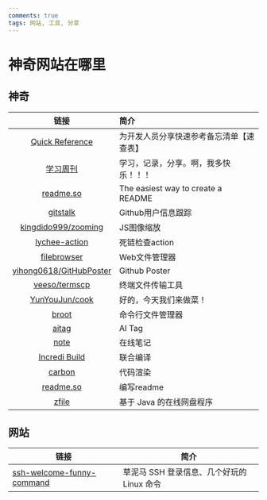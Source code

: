 ```yaml
---
comments: true
tags: 网站, 工具, 分享
---
```

# 神奇网站在哪里

## 神奇
|链接|简介|
|:-------------------------:|:-------------------------------------|
| [Quick Reference](https://wangchujiang.com/reference/) | 为开发人员分享快速参考备忘清单【速查表】 |
| [学习周刊](https://wiki.eryajf.net/learning-weekly/) | 学习，记录，分享。啊，我多快乐！！！ |
| [readme.so](https://readme.so/) | The easiest way to create a README |
| [gitstalk](https://gitstalk.netlify.app/Ohto-Ai) | Github用户信息跟踪 |
| [kingdido999/zooming](https://github.com/kingdido999/zooming) | JS图像缩放 |
| [lychee-action](https://github.com/lycheeverse/lychee-action) | 死链检查action |
| [filebrowser](https://filebrowser.org/) | Web文件管理器 |
| [yihong0618/GitHubPoster](https://github.com/yihong0618/GitHubPoster) | Github Poster |
| [veeso/termscp](https://github.com/veeso/termscp) | 终端文件传输工具 |
| [YunYouJun/cook](https://cook.yunyoujun.cn/) | 好的，今天我们来做菜！ |
| [broot](https://github.com/Canop/broot) | 命令行文件管理器 |
| [aitag](https://aitag.top/) | AI Tag |
| [note](https://note.ms/) | 在线笔记 |
| [Incredi Build](https://docs.incredibuild.cn/index.html) | 联合编译 |
| [carbon](https://carbon.now.sh/) | 代码渲染 |
| [readme.so](https://readme.so/) | 编写readme |
| [zfile](https://github.com/zfile-dev/zfile) | 基于 Java 的在线网盘程序 |


## 网站
| 链接 | 简介 |
|-----|------|
| [ssh-welcome-funny-command](https://dmesg.app/ssh-welcome-funny-command.html) | 草泥马 SSH 登录信息、几个好玩的 Linux 命令 |
